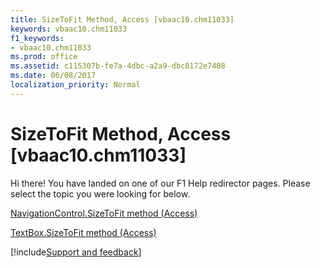 ```yaml
---
title: SizeToFit Method, Access [vbaac10.chm11033]
keywords: vbaac10.chm11033
f1_keywords:
- vbaac10.chm11033
ms.prod: office
ms.assetid: c115307b-fe7a-4dbc-a2a9-dbc0172e7408
ms.date: 06/08/2017
localization_priority: Normal
---
```



# SizeToFit Method, Access [vbaac10.chm11033]

Hi there! You have landed on one of our F1 Help redirector pages. Please select the topic you were looking for below.

[NavigationControl.SizeToFit method (Access)](http://msdn.microsoft.com/library/690d17ca-866d-2f8e-fc54-a5cc166b6ad1%28Office.15%29.aspx)

[TextBox.SizeToFit method (Access)](http://msdn.microsoft.com/library/17289703-1943-2499-48c5-f34f200fd304%28Office.15%29.aspx)

[!include[Support and feedback](~/includes/feedback-boilerplate.md)]